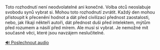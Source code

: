 
Toto rozhodnutí není neodvolatelné ani konečné. Volba otců neoslabuje svobodu synů vybrat si. Mohou toto rozhodnutí zvrátit. Každý den mohou přistoupit k přecenění hodnot a dát před civilizací přednost zaostalosti, nebo, jak říkají někteří autoři, dát přednost duši před intelektem, mýtům před rozumem a násilí před mírem. Ale musí si vybrat. Je nemožné mít současně věci, které jsou navzájem neslučitelné.

[🔊 Poslechnout audio](/data/7-paragraphs/audio/chapter_38/para_005-Toto-rozhodnut-nen-neodvolateln-ani-konen-Vo.mp3)
